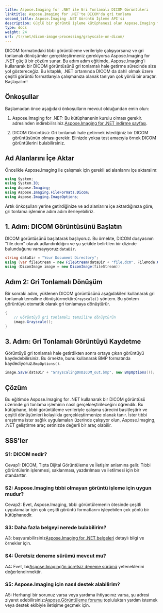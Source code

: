 ```yaml
---
title: Aspose.Imaging for .NET ile Gri Tonlamalı DICOM Görüntüleri
linktitle: Aspose.Imaging for .NET'te DICOM'da gri tonlama
second_title: Aspose.Imaging .NET Görüntü İşleme API'si
description: Güçlü bir görüntü işleme kütüphanesi olan Aspose.Imaging for .NET ile DICOM görüntülerinde gri tonlama işlemini nasıl gerçekleştireceğinizi öğrenin.
type: docs
weight: 24
url: /tr/net/dicom-image-processing/grayscale-on-dicom/
---
```

DICOM formatındaki tıbbi görüntüleme verileriyle çalışıyorsanız ve gri tonlamalı dönüşümler gerçekleştirmeniz gerekiyorsa Aspose.Imaging for .NET güçlü bir çözüm sunar. Bu adım adım eğitimde, Aspose.Imaging'i kullanarak bir DICOM görüntüsünü gri tonlamalı hale getirme sürecinde size yol göstereceğiz. Bu kitaplık, .NET ortamında DICOM da dahil olmak üzere çeşitli görüntü formatlarıyla çalışmanıza olanak tanıyan çok yönlü bir araçtır. Başlayalım!

## Önkoşullar

Başlamadan önce aşağıdaki önkoşulların mevcut olduğundan emin olun:

1.  Aspose.Imaging for .NET: Bu kütüphanenin kurulu olması gerekir. adresinden indirebilirsiniz.[Aspose.Imaging for .NET indirme sayfası](https://releases.aspose.com/imaging/net/).

2. DICOM Görüntüsü: Gri tonlamalı hale getirmek istediğiniz bir DICOM görüntüsünün olması gerekir. Elinizde yoksa test amacıyla örnek DICOM görüntülerini bulabilirsiniz.

## Ad Alanlarını İçe Aktar

Öncelikle Aspose.Imaging ile çalışmak için gerekli ad alanlarını içe aktaralım:

```csharp
using System;
using System.IO;
using Aspose.Imaging;
using Aspose.Imaging.FileFormats.Dicom;
using Aspose.Imaging.ImageOptions;
```

Artık önkoşulları yerine getirdiğinize ve ad alanlarını içe aktardığınıza göre, gri tonlama işlemine adım adım ilerleyebiliriz.

## 1. Adım: DICOM Görüntüsünü Başlatın

 DICOM görüntüsünü başlatarak başlıyoruz. Bu örnekte, DICOM dosyasının "file.dcm" olarak adlandırıldığını ve şu şekilde belirtilen bir dizinde bulunduğunu varsayıyoruz:`dataDir`.

```csharp
string dataDir = "Your Document Directory";
using (var fileStream = new FileStream(dataDir + "file.dcm", FileMode.Open, FileAccess.Read))
using (DicomImage image = new DicomImage(fileStream))
```

## Adım 2: Gri Tonlamalı Dönüşüm

 Bir sonraki adım, yüklenen DICOM görüntüsünü aşağıdakileri kullanarak gri tonlamalı temsiline dönüştürmektir:`Grayscale()` yöntem. Bu yöntem görüntüyü otomatik olarak gri tonlamaya dönüştürür.

```csharp
{
    // Görüntüyü gri tonlamalı temsiline dönüştürün
    image.Grayscale();
}
```

## 3. Adım: Gri Tonlamalı Görüntüyü Kaydetme

 Görüntüyü gri tonlamalı hale getirdikten sonra ortaya çıkan görüntüyü kaydedebilirsiniz. Bu örnekte, bunu kullanarak BMP formatında kaydediyoruz.`BmpOptions()`.

```csharp
image.Save(dataDir + "GrayscalingOnDICOM_out.bmp", new BmpOptions());
```

## Çözüm

Bu eğitimde Aspose.Imaging for .NET kullanarak bir DICOM görüntüsü üzerinde gri tonlama işleminin nasıl gerçekleştirileceğini öğrendik. Bu kütüphane, tıbbi görüntüleme verileriyle çalışma sürecini basitleştirir ve çeşitli dönüşümleri kolaylıkla gerçekleştirmenize olanak tanır. İster tıbbi araştırma ister sağlık uygulamaları üzerinde çalışıyor olun, Aspose.Imaging, .NET geliştirme araç setinizde değerli bir araç olabilir.

## SSS'ler

### S1: DICOM nedir?

Cevap1: DICOM, Tıpta Dijital Görüntüleme ve İletişim anlamına gelir. Tıbbi görüntülerin işlenmesi, saklanması, yazdırılması ve iletilmesi için bir standarttır.

### S2: Aspose.Imaging tıbbi olmayan görüntü işleme için uygun mudur?

Cevap2: Evet, Aspose.Imaging, tıbbi görüntülemenin ötesinde çeşitli uygulamalar için çok çeşitli görüntü formatlarını işleyebilen çok yönlü bir kütüphanedir.

### S3: Daha fazla belgeyi nerede bulabilirim?

 A3: başvurabilirsiniz[Aspose.Imaging for .NET belgeleri](https://reference.aspose.com/imaging/net/) detaylı bilgi ve örnekler için.

### S4: Ücretsiz deneme sürümü mevcut mu?

 A4: Evet, bir[Aspose.Imaging'in ücretsiz deneme sürümü](https://releases.aspose.com/) yeteneklerini değerlendirmektir.

### S5: Aspose.Imaging için nasıl destek alabilirim?

 A5: Herhangi bir sorunuz varsa veya yardıma ihtiyacınız varsa, şu adresi ziyaret edebilirsiniz:[Aspose.Görüntüleme forumu](https://forum.aspose.com/) topluluktan yardım istemek veya destek ekibiyle iletişime geçmek için.